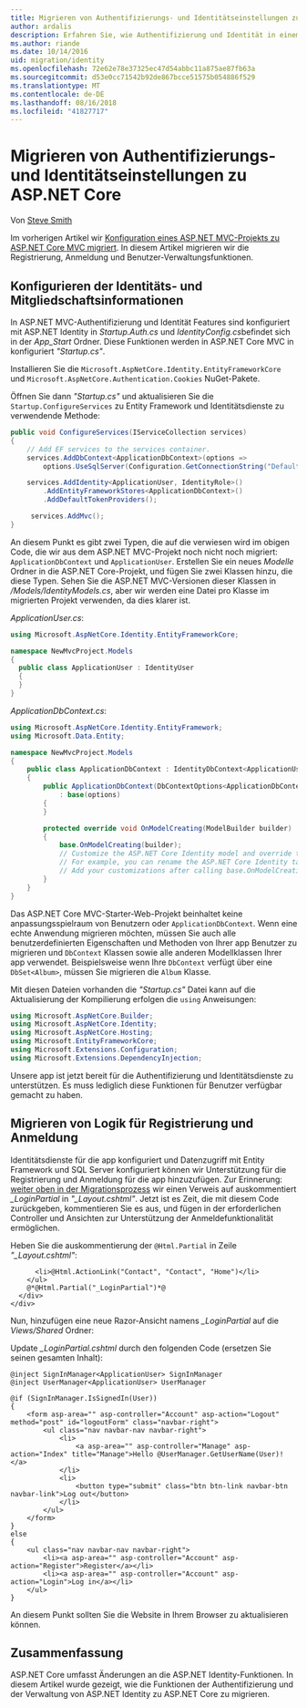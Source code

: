 ```yaml
---
title: Migrieren von Authentifizierungs- und Identitätseinstellungen zu ASP.NET Core
author: ardalis
description: Erfahren Sie, wie Authentifizierung und Identität in einem ASP.NET MVC-Projekt zu einem ASP.NET Core MVC-Projekt zu migrieren.
ms.author: riande
ms.date: 10/14/2016
uid: migration/identity
ms.openlocfilehash: 72e62e78e37325ec47d54abbc11a875ae87fb63a
ms.sourcegitcommit: d53e0cc71542b92de867bcce51575b054886f529
ms.translationtype: MT
ms.contentlocale: de-DE
ms.lasthandoff: 08/16/2018
ms.locfileid: "41827717"
---
```

# <a name="migrate-authentication-and-identity-to-aspnet-core"></a>Migrieren von Authentifizierungs- und Identitätseinstellungen zu ASP.NET Core

Von [Steve Smith](https://ardalis.com/)

Im vorherigen Artikel wir [Konfiguration eines ASP.NET MVC-Projekts zu ASP.NET Core MVC migriert](xref:migration/configuration). In diesem Artikel migrieren wir die Registrierung, Anmeldung und Benutzer-Verwaltungsfunktionen.

## <a name="configure-identity-and-membership"></a>Konfigurieren der Identitäts- und Mitgliedschaftsinformationen

In ASP.NET MVC-Authentifizierung und Identität Features sind konfiguriert mit ASP.NET Identity in *Startup.Auth.cs* und *IdentityConfig.cs*befindet sich in der *App_Start* Ordner. Diese Funktionen werden in ASP.NET Core MVC in konfiguriert *"Startup.cs"*.

Installieren Sie die `Microsoft.AspNetCore.Identity.EntityFrameworkCore` und `Microsoft.AspNetCore.Authentication.Cookies` NuGet-Pakete.

Öffnen Sie dann *"Startup.cs"* und aktualisieren Sie die `Startup.ConfigureServices` zu Entity Framework und Identitätsdienste zu verwendende Methode:

```csharp
public void ConfigureServices(IServiceCollection services)
{
    // Add EF services to the services container.
    services.AddDbContext<ApplicationDbContext>(options =>
        options.UseSqlServer(Configuration.GetConnectionString("DefaultConnection")));

    services.AddIdentity<ApplicationUser, IdentityRole>()
        .AddEntityFrameworkStores<ApplicationDbContext>()
        .AddDefaultTokenProviders();

     services.AddMvc();
}
```

An diesem Punkt es gibt zwei Typen, die auf die verwiesen wird im obigen Code, die wir aus dem ASP.NET MVC-Projekt noch nicht noch migriert: `ApplicationDbContext` und `ApplicationUser`. Erstellen Sie ein neues *Modelle* Ordner in die ASP.NET Core-Projekt, und fügen Sie zwei Klassen hinzu, die diese Typen. Sehen Sie die ASP.NET MVC-Versionen dieser Klassen in */Models/IdentityModels.cs*, aber wir werden eine Datei pro Klasse im migrierten Projekt verwenden, da dies klarer ist.

*ApplicationUser.cs*:

```csharp
using Microsoft.AspNetCore.Identity.EntityFrameworkCore;

namespace NewMvcProject.Models
{
  public class ApplicationUser : IdentityUser
  {
  }
}
```

*ApplicationDbContext.cs*:

```csharp
using Microsoft.AspNetCore.Identity.EntityFramework;
using Microsoft.Data.Entity;

namespace NewMvcProject.Models
{
    public class ApplicationDbContext : IdentityDbContext<ApplicationUser>
    {
        public ApplicationDbContext(DbContextOptions<ApplicationDbContext> options)
            : base(options)
        {
        }

        protected override void OnModelCreating(ModelBuilder builder)
        {
            base.OnModelCreating(builder);
            // Customize the ASP.NET Core Identity model and override the defaults if needed.
            // For example, you can rename the ASP.NET Core Identity table names and more.
            // Add your customizations after calling base.OnModelCreating(builder);
        }
    }
}
```

Das ASP.NET Core MVC-Starter-Web-Projekt beinhaltet keine anpassungsspielraum von Benutzern oder `ApplicationDbContext`. Wenn eine echte Anwendung migrieren möchten, müssen Sie auch alle benutzerdefinierten Eigenschaften und Methoden von Ihrer app Benutzer zu migrieren und `DbContext` Klassen sowie alle anderen Modellklassen Ihrer app verwendet. Beispielsweise wenn Ihre `DbContext` verfügt über eine `DbSet<Album>`, müssen Sie migrieren die `Album` Klasse.

Mit diesen Dateien vorhanden die *"Startup.cs"* Datei kann auf die Aktualisierung der Kompilierung erfolgen die `using` Anweisungen:

```csharp
using Microsoft.AspNetCore.Builder;
using Microsoft.AspNetCore.Identity;
using Microsoft.AspNetCore.Hosting;
using Microsoft.EntityFrameworkCore;
using Microsoft.Extensions.Configuration;
using Microsoft.Extensions.DependencyInjection;
```

Unsere app ist jetzt bereit für die Authentifizierung und Identitätsdienste zu unterstützen. Es muss lediglich diese Funktionen für Benutzer verfügbar gemacht zu haben.

## <a name="migrate-registration-and-login-logic"></a>Migrieren von Logik für Registrierung und Anmeldung

Identitätsdienste für die app konfiguriert und Datenzugriff mit Entity Framework und SQL Server konfiguriert können wir Unterstützung für die Registrierung und Anmeldung für die app hinzuzufügen. Zur Erinnerung: [weiter oben in der Migrationsprozess](xref:migration/mvc#migrate-the-layout-file) wir einen Verweis auf auskommentiert *_LoginPartial* in *"_Layout.cshtml"*. Jetzt ist es Zeit, die mit diesem Code zurückgeben, kommentieren Sie es aus, und fügen in der erforderlichen Controller und Ansichten zur Unterstützung der Anmeldefunktionalität ermöglichen.

Heben Sie die auskommentierung der `@Html.Partial` in Zeile *"_Layout.cshtml"*:

```cshtml
      <li>@Html.ActionLink("Contact", "Contact", "Home")</li>
    </ul>
    @*@Html.Partial("_LoginPartial")*@
  </div>
</div>
```

Nun, hinzufügen eine neue Razor-Ansicht namens *_LoginPartial* auf die *Views/Shared* Ordner:

Update *_LoginPartial.cshtml* durch den folgenden Code (ersetzen Sie seinen gesamten Inhalt):

```cshtml
@inject SignInManager<ApplicationUser> SignInManager
@inject UserManager<ApplicationUser> UserManager

@if (SignInManager.IsSignedIn(User))
{
    <form asp-area="" asp-controller="Account" asp-action="Logout" method="post" id="logoutForm" class="navbar-right">
        <ul class="nav navbar-nav navbar-right">
            <li>
                <a asp-area="" asp-controller="Manage" asp-action="Index" title="Manage">Hello @UserManager.GetUserName(User)!</a>
            </li>
            <li>
                <button type="submit" class="btn btn-link navbar-btn navbar-link">Log out</button>
            </li>
        </ul>
    </form>
}
else
{
    <ul class="nav navbar-nav navbar-right">
        <li><a asp-area="" asp-controller="Account" asp-action="Register">Register</a></li>
        <li><a asp-area="" asp-controller="Account" asp-action="Login">Log in</a></li>
    </ul>
}
```

An diesem Punkt sollten Sie die Website in Ihrem Browser zu aktualisieren können.

## <a name="summary"></a>Zusammenfassung

ASP.NET Core umfasst Änderungen an die ASP.NET Identity-Funktionen. In diesem Artikel wurde gezeigt, wie die Funktionen der Authentifizierung und der Verwaltung von ASP.NET Identity zu ASP.NET Core zu migrieren.
